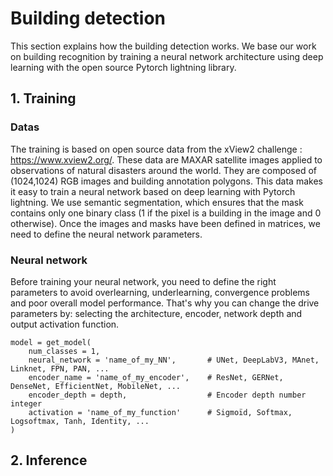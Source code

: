 # Building detection

This section explains how the building detection works. We base our work on building recognition by training a neural network architecture using deep learning with the open source Pytorch lightning library.

## 1. Training

### Datas

The training is based on open source data from the xView2 challenge : https://www.xview2.org/. 
These data are MAXAR satellite images applied to observations of natural disasters around the world. They are composed of (1024,1024) RGB images and building annotation polygons. This data makes it easy to train a neural network based on deep learning with Pytorch lightning. We use semantic segmentation, which ensures that the mask contains only one binary class (1 if the pixel is a building in the image and 0 otherwise). Once the images and masks have been defined in matrices, we need to define the neural network parameters.

### Neural network

Before training your neural network, you need to define the right parameters to avoid overlearning, underlearning, convergence problems and poor overall model performance. That's why you can change the drive parameters by: selecting the architecture, encoder, network depth and output activation function.
```
model = get_model(
    num_classes = 1, 
    neural_network = 'name_of_my_NN',       # UNet, DeepLabV3, MAnet, Linknet, FPN, PAN, ...
    encoder_name = 'name_of_my_encoder',    # ResNet, GERNet, DenseNet, EfficientNet, MobileNet, ...
    encoder_depth = depth,                  # Encoder depth number integer
    activation = 'name_of_my_function'      # Sigmoïd, Softmax, Logsoftmax, Tanh, Identity, ...
)
```

## 2. Inference

